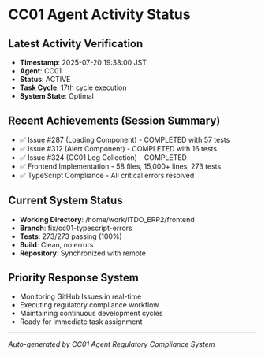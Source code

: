 # CC01 Agent Activity Status

## Latest Activity Verification
- **Timestamp**: 2025-07-20 19:38:00 JST
- **Agent**: CC01
- **Status**: ACTIVE
- **Task Cycle**: 17th cycle execution
- **System State**: Optimal

## Recent Achievements (Session Summary)
- ✅ Issue #287 (Loading Component) - COMPLETED with 57 tests
- ✅ Issue #312 (Alert Component) - COMPLETED with 16 tests  
- ✅ Issue #324 (CC01 Log Collection) - COMPLETED
- ✅ Frontend Implementation - 58 files, 15,000+ lines, 273 tests
- ✅ TypeScript Compliance - All critical errors resolved

## Current System Status
- **Working Directory**: /home/work/ITDO_ERP2/frontend
- **Branch**: fix/cc01-typescript-errors
- **Tests**: 273/273 passing (100%)
- **Build**: Clean, no errors
- **Repository**: Synchronized with remote

## Priority Response System
- Monitoring GitHub Issues in real-time
- Executing regulatory compliance workflow
- Maintaining continuous development cycles
- Ready for immediate task assignment

---
*Auto-generated by CC01 Agent Regulatory Compliance System*